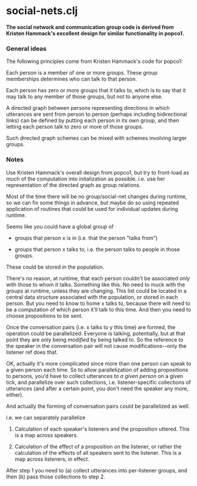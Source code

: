 social-nets.clj
=======

**The social network and communication group code is derived from
Kristen Hammack's excellent design for similar functionality in
popco1.**

### General ideas

The following principles come from Kristen Hammack's code for popco1:

Each person is a member of one or more groups.  These group memberships
determines who can talk to that person.

Each person has zero or more groups that it talks to, which is to say
that it may talk to any member of those groups, but not to anyone else.

A directed graph between persons representing directions in which
utterances are sent from person to person (perhaps including
bidirectional links) can be defined by putting each person in its own
group, and then letting each person talk to zero or more of those
groups.

Such directed graph schemes can be mixed with schemes involving larger
groups.


### Notes

Use Kristen Hammack's overall design from popco1, but try to front-load
as much of the computation into initalization as possible.  i.e. use her
representation of the directed graph as group relations.

Most of the time there will be no group/social-net changes during
runtime, so we can fix some things in advance, but maybe do so using
repeated application of routines that could be used for individual
updates during runtime.

Seems like you could have a global group of

* groups that person x is in (i.e. that the person "talks from")

* groups that person x talks to, i.e. the person talks to people in those
  groups.

These could be stored in the population.

There's no reason, at runtime, that each person couldn't be associated
*only* with those to whom it talks.  Something like this.  No need to
muck with the groups at runtime, unless they are changing.  This list
could be located in a central data structure associated with the
population, or stored in each person.  But you need to know to home x
talks to, because there will need to be a computation of which person
it'll talk to this time.  And then you need to choose propositions to
be sent.

Once the conversation pairs (i.e. x talks to y this time) are formed,
the operation could be parallelized.  Everyone is talking,
potentially, but at that point they are only being *modified* by being
talked to.  So the reference to the speaker in the conversation pair
will not cause modifications--only the listener ref does that.

OK, actually it's more complicated since more than one person can
speak to a given person each time.  So to allow parallelization of
adding propositions to persons, you'd have to collect utterances *to a
given person* on a given tick, and parallelize over such collections,
i.e. listener-specific collections of utterances (and after a certain
point, you don't need the speaker any more, either).

And actually the forming of conversation pairs could be parallelized
as well.

i.e. we can separately parallelize

1. Calculation of each speaker's listeners and the proposition
uttered.  This is a map across speakers.

2. Calculation of the effect of a proposition on the listener, or
rather the calculation of the effects of all speakers sent to the
listener.  This is a map across listeners, in effect.

After step 1 you need to (a) collect utterances into per-listener
groups, and then (b) pass those collections to step 2.

